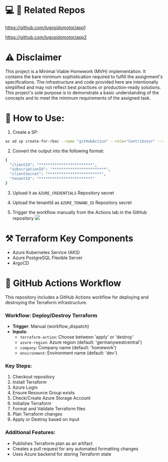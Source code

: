 # 💻 🔗 Related Repos
https://github.com/lugosidomotor/app1

https://github.com/lugosidomotor/app2

# ⚠️ Disclaimer

This project is a Minimal Viable Homework (MVH) implementation. It contains the bare minimum sophistication required to fulfill the assignment's specifications. The infrastructure and code provided here are intentionally simplified and may not reflect best practices or production-ready solutions. This project's sole purpose is to demonstrate a basic understanding of the concepts and to meet the minimum requirements of the assigned task.

# 🚀 How to Use:

1. Create a SP:
```bash
az ad sp create-for-rbac --name "gitHubAction" --role="Contributor" --scopes="/subscriptions/YOUR_SUBSCRIPTION_ID"
```

2. Convert the output into the following format:
```bash
{
  "clientId": "************************",
  "subscriptionId": "************************",
  "clientSecret": "************************",
  "tenantId": "************************"
}
```
3. Upload it as `AZURE_CREDENTIALS` Repository secret

4. Upload the tenantId as `AZURE_TENAND_ID` Repository secret

5. Trigger the workflow manually from the Actions tab in the GitHub repository
![](pics/usage.jpg)


# ⚒️ Terraform Key Components

- Azure Kubernetes Service (AKS)
- Azure PostgreSQL Flexible Server
- ArgoCD

# 🔄 GitHub Actions Workflow

This repository includes a GitHub Actions workflow for deploying and destroying the Terraform infrastructure.

### Workflow: Deploy/Destroy Terraform

- **Trigger**: Manual (workflow_dispatch)
- **Inputs**:
  - `terraform-action`: Choose between 'apply' or 'destroy'
  - `azure-region`: Azure region (default: 'germanywestcentral')
  - `company`: Company name (default: 'homework')
  - `environment`: Environment name (default: 'dev')

### Key Steps:

1. Checkout repository
2. Install Terraform
3. Azure Login
4. Ensure Resource Group exists
5. Check/Create Azure Storage Account
6. Initialize Terraform
7. Format and Validate Terraform files
8. Plan Terraform changes
9. Apply or Destroy based on input

### Additional Features:

- Publishes Terraform plan as an artifact
- Creates a pull request for any automated formatting changes
- Uses Azure backend for storing Terraform state


